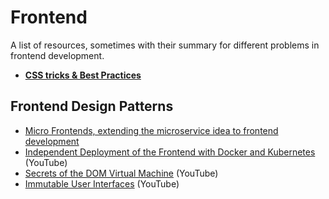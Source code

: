 # Frontend

A list of resources, sometimes with their summary for different problems in frontend development.

- **[CSS tricks & Best Practices](CssTricks&BestPractices/index.md)**

## Frontend Design Patterns

- [Micro Frontends, extending the microservice idea to frontend development](http://micro-frontends.org)
- [Independent Deployment of the Frontend with Docker and Kubernetes](https://www.youtube.com/watch?v=Td7w0_nD5_4&t=827s) (YouTube)
- [Secrets of the DOM Virtual Machine](https://www.youtube.com/watch?v=kD3LaHtwMm8) (YouTube)
- [Immutable User Interfaces](https://www.youtube.com/watch?v=rtcn9I9sB5M) (YouTube)
